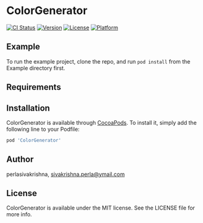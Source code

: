 # ColorGenerator

[![CI Status](http://img.shields.io/travis/perlasivakrishna/ColorGenerator.svg?style=flat)](https://travis-ci.org/perlasivakrishna/ColorGenerator)
[![Version](https://img.shields.io/cocoapods/v/ColorGenerator.svg?style=flat)](http://cocoapods.org/pods/ColorGenerator)
[![License](https://img.shields.io/cocoapods/l/ColorGenerator.svg?style=flat)](http://cocoapods.org/pods/ColorGenerator)
[![Platform](https://img.shields.io/cocoapods/p/ColorGenerator.svg?style=flat)](http://cocoapods.org/pods/ColorGenerator)

## Example

To run the example project, clone the repo, and run `pod install` from the Example directory first.

## Requirements

## Installation

ColorGenerator is available through [CocoaPods](http://cocoapods.org). To install
it, simply add the following line to your Podfile:

```ruby
pod 'ColorGenerator'
```

## Author

perlasivakrishna, sivakrishna.perla@ymail.com

## License

ColorGenerator is available under the MIT license. See the LICENSE file for more info.
